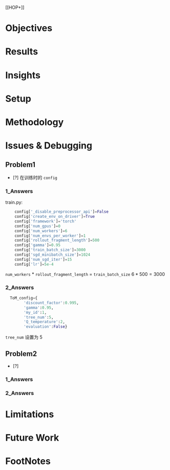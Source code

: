 [[HOP+]]


# Objectives
# Results
# Insights
# Setup
# Methodology
# Issues & Debugging

## Problem1
- [?] 在训练时的 `config`

### 1_Answers
train.py:
```python
    config['_disable_preprocessor_api']=False
    config['create_env_on_driver']=True
    config['framework']='torch'
    config['num_gpus']=0
    config['num_workers']=6
    config['num_envs_per_worker']=1
    config['rollout_fragment_length']=500
    config['gamma']=0.95
    config['train_batch_size']=3000
    config['sgd_minibatch_size']=1024
    config['num_sgd_iter']=15
    config['lr']=5e-4

```

`num_workers` * `rollout_fragment_length` = `train_batch_size`
$6*500=3000$




### 2_Answers

```python
  ToM_config={
        'discount_factor':0.995,
        'gamma':0.95,
        'my_id':1,
        'tree_num':5,
        'Q_temperature':2,
        'evaluation':False}
```

`tree_num` 设置为 $5$ 


## Problem2
- [?] 

### 1_Answers


### 2_Answers



# Limitations
# Future Work
# FootNotes